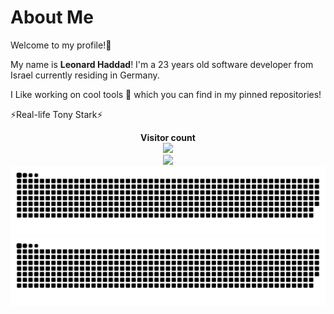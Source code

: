 <h1>About Me</h1>

Welcome to my profile!👋

My name is **Leonard Haddad**! I'm a 23 years old software developer from Israel currently residing in Germany.

I Like working on cool tools 🔭 which you can find in my pinned repositories!

⚡Real-life Tony Stark⚡

<p align="center">
  <b>Visitor count</b>
  <br>
  <img src="https://profile-counter.glitch.me/leolion3/count.svg"/>
  <br>
  <img src="https://media0.giphy.com/media/5bGYUuT3VEVLa/giphy.gif"/>
  <br>
  <img src="generated/github-contribution-grid-snake.svg#gh-light-mode-only" alt="" />
  <img src="generated/github-contribution-grid-snake.svg#gh-dark-mode-only" alt=""/>
</p>
